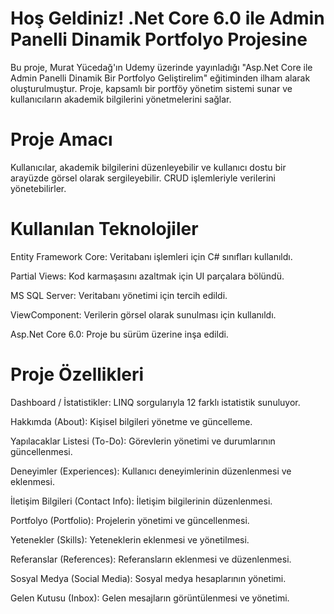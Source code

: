 # Hoş Geldiniz! .Net Core 6.0 ile Admin Panelli Dinamik Portfolyo Projesine

Bu proje, Murat Yücedağ'ın Udemy üzerinde yayınladığı "Asp.Net Core ile Admin Panelli Dinamik Bir Portfolyo Geliştirelim" eğitiminden ilham alarak oluşturulmuştur. Proje, kapsamlı bir portföy yönetim sistemi sunar ve kullanıcıların akademik bilgilerini yönetmelerini sağlar.

# Proje Amacı

Kullanıcılar, akademik bilgilerini düzenleyebilir ve kullanıcı dostu bir arayüzde görsel olarak sergileyebilir. CRUD işlemleriyle verilerini yönetebilirler.

# Kullanılan Teknolojiler

Entity Framework Core: Veritabanı işlemleri için C# sınıfları kullanıldı.

Partial Views: Kod karmaşasını azaltmak için UI parçalara bölündü.

MS SQL Server: Veritabanı yönetimi için tercih edildi.

ViewComponent: Verilerin görsel olarak sunulması için kullanıldı.

Asp.Net Core 6.0: Proje bu sürüm üzerine inşa edildi.

# Proje Özellikleri

Dashboard / İstatistikler: LINQ sorgularıyla 12 farklı istatistik sunuluyor.

Hakkımda (About): Kişisel bilgileri yönetme ve güncelleme.

Yapılacaklar Listesi (To-Do): Görevlerin yönetimi ve durumlarının güncellenmesi.

Deneyimler (Experiences): Kullanıcı deneyimlerinin düzenlenmesi ve eklenmesi.

İletişim Bilgileri (Contact Info): İletişim bilgilerinin düzenlenmesi.

Portfolyo (Portfolio): Projelerin yönetimi ve güncellenmesi.

Yetenekler (Skills): Yeteneklerin eklenmesi ve yönetilmesi.

Referanslar (References): Referansların eklenmesi ve düzenlenmesi.

Sosyal Medya (Social Media): Sosyal medya hesaplarının yönetimi.

Gelen Kutusu (Inbox): Gelen mesajların görüntülenmesi ve yönetimi.
